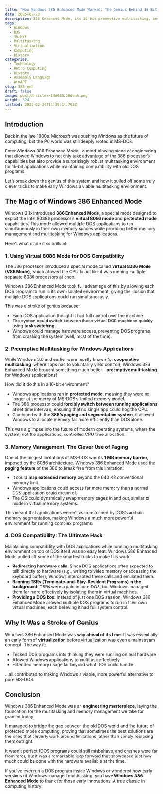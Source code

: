 ```yaml
---
title: "How Windows 386 Enhanced Mode Worked: The Genius Behind 16-Bit Preemptive Multitasking and DOS Compatibility"
date: 2025-02-23
description: 386 Enhanced Mode, its 16-bit preemptive multitasking, and how DOS compatibility was brilliantly achieved.
tags:
  - Windows
  - DOS
  - 16-bit
  - Multitasking
  - Virtualization
  - Computing
  - History
categories:
  - Technology
  - Retro Computing
  - History
  - Assembly Language
  - WinAPI
slug: 386-enh
draft: false
image: post/Articles/IMAGES/386enh.png
weight: 324
lastmod: 2025-02-24T14:39:14.792Z
---
```

## Introduction

Back in the late 1980s, Microsoft was pushing Windows as the future of computing, but the PC world was still deeply rooted in MS-DOS.

Enter Windows 386 Enhanced Mode—a mind-blowing piece of engineering that allowed Windows to not only take advantage of the 386 processor’s capabilities but also provide a surprisingly robust multitasking environment for 16-bit applications while maintaining compatibility with old DOS programs.

Let’s break down the genius of this system and how it pulled off some truly clever tricks to make early Windows a viable multitasking environment.

## The Magic of Windows 386 Enhanced Mode

Windows 2.1x introduced **386 Enhanced Mode**, a special mode designed to exploit the Intel 80386 processor’s **virtual 8086 mode** and **protected mode** capabilities. This mode allowed multiple DOS applications to run simultaneously in their own memory spaces while providing better memory management and multitasking for Windows applications.

Here’s what made it so brilliant:

### 1. **Using Virtual 8086 Mode for DOS Compatibility**

The 386 processor introduced a special mode called **Virtual 8086 Mode (V86 Mode)**, which allowed the CPU to act like it was running multiple separate 8086 processors at once.

Windows 386 Enhanced Mode took full advantage of this by allowing each DOS program to run in its own isolated environment, giving the illusion that multiple DOS applications could run simultaneously.

This was a stroke of genius because:

* Each DOS application thought it had full control over the machine.
* The system could switch between these virtual DOS machines quickly using **task switching**.
* Windows could manage hardware access, preventing DOS programs from crashing the system (well, most of the time).

### 2. **Preemptive Multitasking for Windows Applications**

While Windows 3.0 and earlier were mostly known for **cooperative multitasking** (where apps had to voluntarily yield control), Windows 386 Enhanced Mode brought something much better—**preemptive multitasking** for Windows applications!

How did it do this in a 16-bit environment?

* Windows applications ran in **protected mode**, meaning they were no longer at the mercy of MS-DOS’s limited memory model.
* The 386 processor could **forcibly switch between running applications** at set time intervals, ensuring that no single app could hog the CPU.
* Combined with the **386’s paging and segmentation system**, it allowed Windows to allocate memory far more efficiently than DOS alone.

This was a glimpse into the future of modern operating systems, where the system, not the applications, controlled CPU time allocation.

### 3. **Memory Management: The Clever Use of Paging**

One of the biggest limitations of MS-DOS was its **1 MB memory barrier**, imposed by the 8086 architecture. Windows 386 Enhanced Mode used the **paging feature** of the 386 to break free from this limitation:

* It could **map extended memory** beyond the 640 KB conventional memory limit.
* Windows applications could access far more memory than a normal DOS application could dream of.
* The OS could dynamically swap memory pages in and out, similar to modern virtual memory systems.

This meant that applications weren’t as constrained by DOS’s archaic memory segmentation, making Windows a much more powerful environment for running complex programs.

### 4. **DOS Compatibility: The Ultimate Hack**

Maintaining compatibility with DOS applications while running a multitasking environment on top of DOS itself was no easy feat. Windows 386 Enhanced Mode pulled off some of the smartest tricks to make this work:

* **Redirecting hardware calls**: Since DOS applications often expected to talk directly to hardware (e.g., writing to video memory or accessing the keyboard buffer), Windows intercepted these calls and emulated them.
* **Running TSRs (Terminate-and-Stay-Resident Programs) in the background**: TSRs were a pain in pure DOS, but Windows managed them far more effectively by isolating them in virtual machines.
* **Providing a DOS box**: Instead of just one DOS session, Windows 386 Enhanced Mode allowed multiple DOS programs to run in their own virtual machines, each believing it had full system control.

## Why It Was a Stroke of Genius

Windows 386 Enhanced Mode was **way ahead of its time**. It was essentially an early form of **virtualization** before virtualization was even a mainstream concept. The way it:

* Tricked DOS programs into thinking they were running on real hardware
* Allowed Windows applications to multitask effectively
* Extended memory usage far beyond what DOS could handle

…all contributed to making Windows a viable, more powerful alternative to pure MS-DOS.

## Conclusion

Windows 386 Enhanced Mode was an **engineering masterpiece**, laying the foundation for the multitasking and memory management we take for granted today.

It managed to bridge the gap between the old DOS world and the future of protected mode computing, proving that sometimes the best solutions are the ones that cleverly work around limitations rather than simply replacing them outright.

It wasn’t perfect (DOS programs could still misbehave, and crashes were far from rare), but it was a remarkable leap forward that showcased just how much could be done with the hardware available at the time.

If you’ve ever run a DOS program inside Windows or wondered how early versions of Windows managed multitasking, you have **Windows 386 Enhanced Mode** to thank for those early innovations. A true classic in computing history!
